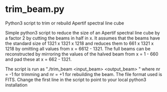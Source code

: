 # trim_beam.py
Python3 script to trim or rebuild Apertif spectral line cube

Simple python3 script to reduce the size of an Apertif spectral line 
cube by a factor 2 by cutting the beams in half in x.
It assumes that the beams have the standard size of 1321 x 1321 x 1218
and reduces them to 661 x 1321 x 1218 by omitting all values from
x = 6612 - 1321.
The full beams can be reconstructed by mirroring the values of the 
halved beam from x = 1 - 660 and pad these at x = 662 - 1321.

The script is run as "./trim_beam <input_beam> <output_beam> <nr>" 
where nr = -1 for trimming and nr = +1 for rebuilding the beam.
The file format used is FITS.
Change the first line in the script to point to your local python3
installation

